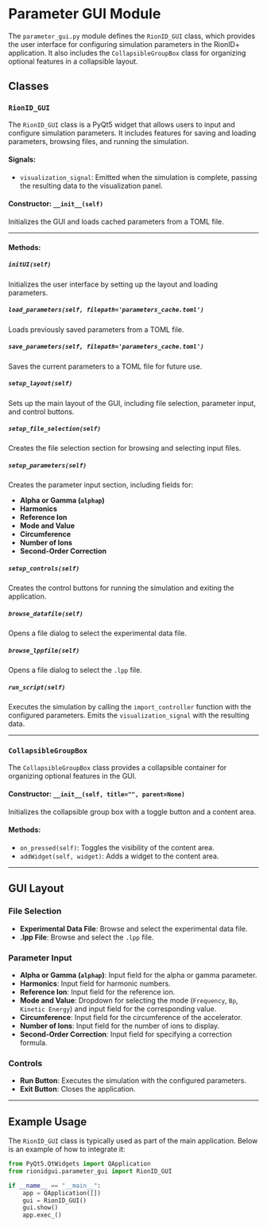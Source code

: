 # Parameter GUI Module

The `parameter_gui.py` module defines the `RionID_GUI` class, which provides the user interface for configuring simulation parameters in the RionID+ application. It also includes the `CollapsibleGroupBox` class for organizing optional features in a collapsible layout.

## Classes

### `RionID_GUI`

The `RionID_GUI` class is a PyQt5 widget that allows users to input and configure simulation parameters. It includes features for saving and loading parameters, browsing files, and running the simulation.

#### Signals:
- `visualization_signal`: Emitted when the simulation is complete, passing the resulting data to the visualization panel.

#### Constructor: `__init__(self)`
Initializes the GUI and loads cached parameters from a TOML file.

---

#### Methods:

##### `initUI(self)`
Initializes the user interface by setting up the layout and loading parameters.

##### `load_parameters(self, filepath='parameters_cache.toml')`
Loads previously saved parameters from a TOML file.

##### `save_parameters(self, filepath='parameters_cache.toml')`
Saves the current parameters to a TOML file for future use.

##### `setup_layout(self)`
Sets up the main layout of the GUI, including file selection, parameter input, and control buttons.

##### `setup_file_selection(self)`
Creates the file selection section for browsing and selecting input files.

##### `setup_parameters(self)`
Creates the parameter input section, including fields for:
- **Alpha or Gamma (`alphap`)**
- **Harmonics**
- **Reference Ion**
- **Mode and Value**
- **Circumference**
- **Number of Ions**
- **Second-Order Correction**

##### `setup_controls(self)`
Creates the control buttons for running the simulation and exiting the application.

##### `browse_datafile(self)`
Opens a file dialog to select the experimental data file.

##### `browse_lppfile(self)`
Opens a file dialog to select the `.lpp` file.

##### `run_script(self)`
Executes the simulation by calling the `import_controller` function with the configured parameters. Emits the `visualization_signal` with the resulting data.

---

### `CollapsibleGroupBox`

The `CollapsibleGroupBox` class provides a collapsible container for organizing optional features in the GUI.

#### Constructor: `__init__(self, title="", parent=None)`
Initializes the collapsible group box with a toggle button and a content area.

#### Methods:
- `on_pressed(self)`: Toggles the visibility of the content area.
- `addWidget(self, widget)`: Adds a widget to the content area.

---

## GUI Layout

### File Selection
- **Experimental Data File**: Browse and select the experimental data file.
- **.lpp File**: Browse and select the `.lpp` file.

### Parameter Input
- **Alpha or Gamma (`alphap`)**: Input field for the alpha or gamma parameter.
- **Harmonics**: Input field for harmonic numbers.
- **Reference Ion**: Input field for the reference ion.
- **Mode and Value**: Dropdown for selecting the mode (`Frequency`, `Bρ`, `Kinetic Energy`) and input field for the corresponding value.
- **Circumference**: Input field for the circumference of the accelerator.
- **Number of Ions**: Input field for the number of ions to display.
- **Second-Order Correction**: Input field for specifying a correction formula.

### Controls
- **Run Button**: Executes the simulation with the configured parameters.
- **Exit Button**: Closes the application.

---

## Example Usage

The `RionID_GUI` class is typically used as part of the main application. Below is an example of how to integrate it:

```python
from PyQt5.QtWidgets import QApplication
from rionidgui.parameter_gui import RionID_GUI

if __name__ == "__main__":
    app = QApplication([])
    gui = RionID_GUI()
    gui.show()
    app.exec_()
```